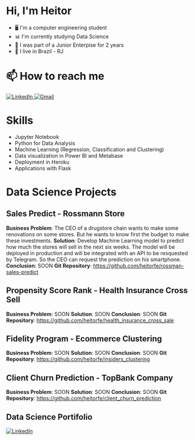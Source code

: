 # Hi, I'm Heitor
* 🖥️ I'm a computer engineering student
* 📊 I'm currently studying Data Science
* 💼 I was part of a Junior Enterpise for 2 years 
* 📍 I live in Brazil - RJ

# 📫 How to reach me 

 <a href="https://www.linkedin.com/in/heitor-felix/">
         <img alt="LinkedIn" src="https://img.shields.io/badge/LinkedIn-0077B5?style=for-the-badge&logo=linkedin&logoColor=white">
      </a>
 <a href="mailto:heitorfelix@yahoo.com.br">
         <img alt="Gmail" src="https://img.shields.io/badge/Gmail-D14836?style=for-the-badge&logo=gmail&logoColor=white">
      </a>
      
# Skills
* Jupyter Notebook
* Python for Data Analysis
* Machine Learning (Regression, Classification and Clustering)
* Data visualization in Power BI and Metabase
* Deployment in Heroku
* Applications with Flask

# Data Science Projects

## Sales Predict - Rossmann Store
**Business Problem**: The CEO of a drugstore chain wants to make some renovations on some stores. But he wants to know first the budget to make these investments.
**Solution**: Develop Machine Learning model to predict how much the stores will sell in the next six weeks. The model will be deployed in production and will be integrated with an API to be resquested by Telegram. So the CEO can request the prediction on his smartphone.
**Conclusion**: SOON
**Git Repository**: https://github.com/heitorfe/rossman-sales-predict



## Propensity Score Rank - Health Insurance Cross Sell
**Business Problem**: SOON
**Solution**: SOON
**Conclusion**: SOON
**Git Repository**: https://github.com/heitorfe/health_insurance_cross_sale


## Fidelity Program - Ecommerce Clustering
**Business Problem**: SOON
**Solution**: SOON
**Conclusion**: SOON
**Git Repository**: https://github.com/heitorfe/insiders_clustering

## Client Churn Prediction - TopBank Company
**Business Problem**: SOON
**Solution**: SOON
**Conclusion**: SOON
**Git Repository**: https://github.com/heitorfe/client_churn_prediction

## Data Science Portifolio
 <a href="https://heitorfe.github.io/portifolio-projetos/">
         <img alt="LinkedIn" src="https://img.shields.io/badge/GitHub-100000?style=for-the-badge&logo=github&logoColor=white">
      </a>

<!---
heitorfe/heitorfe is a ✨ special ✨ repository because its `README.md` (this file) appears on your GitHub profile.
You can click the Preview link to take a look at your changes.
--->
